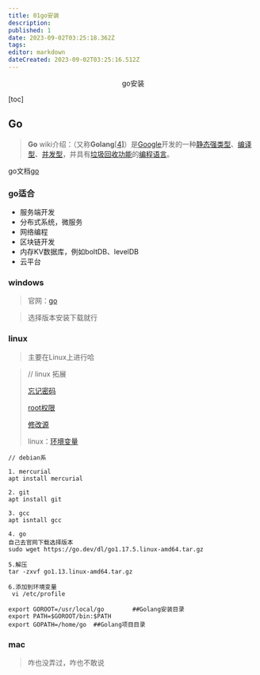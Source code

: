 ```yaml
---
title: 01go安装
description: 
published: 1
date: 2023-09-02T03:25:18.362Z
tags: 
editor: markdown
dateCreated: 2023-09-02T03:25:16.512Z
---
```


<center>go安装</center>

[toc]



## Go

> **Go** wiki介绍：（又称**Golang**[[4\]](https://zh.wikipedia.org/wiki/Go#cite_note-4)）是[Google](https://zh.wikipedia.org/wiki/Google)开发的一种[静态](https://zh.wikipedia.org/wiki/静态类型)[强类型](https://zh.wikipedia.org/wiki/強類型)、[编译型](https://zh.wikipedia.org/wiki/編譯語言)、[并发型](https://zh.wikipedia.org/wiki/並行計算)，并具有[垃圾回收功能](https://zh.wikipedia.org/wiki/垃圾回收_(計算機科學))的[编程语言](https://zh.wikipedia.org/wiki/编程语言)。

go文档[go](https://www.topgoer.com/)



### go适合

- 服务端开发
- 分布式系统，微服务
- 网络编程
- 区块链开发
- 内存KV数据库，例如boltDB、levelDB
- 云平台



### windows 

> 官网：[go](https://golang.org/dl/)

> 选择版本安装下载就行



### linux

> 主要在Linux上进行哈

> // linux 拓展
>
> [忘记密码](https://www.cnblogs.com/shenyuanfeng/p/10990512.html)
>
> [root权限](https://blog.csdn.net/stormbjm/article/details/9086163)
>
> [修改源](https://blog.csdn.net/weixin_48646819/article/details/120139802)
>
> linux：[环境变量](http://www.360doc.com/content/20/0906/15/17302338_934255518.shtml)
>

```shell
// debian系

1. mercurial
apt install mercurial

2. git
apt install git

3. gcc
apt isntall gcc

4. go
自己去官网下载选择版本
sudo wget https://go.dev/dl/go1.17.5.linux-amd64.tar.gz

5.解压
tar -zxvf go1.13.linux-amd64.tar.gz

6.添加到环境变量
 vi /etc/profile
 
export GOROOT=/usr/local/go        ##Golang安装目录
export PATH=$GOROOT/bin:$PATH
export GOPATH=/home/go  ##Golang项目目录
```



### mac

> 咋也没弄过，咋也不敢说